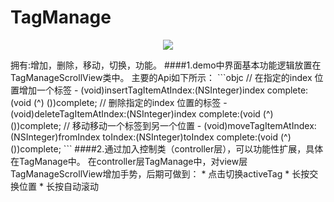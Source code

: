 TagManage 
==============
<p align="center"><img src="https://github.com/wuhanness/TagManage/blob/master/tagManageDemoImage.png"/></p>
拥有:增加，删除，移动，切换，功能。
####1.demo中界面基本功能逻辑放置在TagManageScrollView类中。
主要的Api如下所示：
```objc
// 在指定的index 位置增加一个标签
- (void)insertTagItemAtIndex:(NSInteger)index complete:(void (^) ())complete;
// 删除指定的index 位置的标签
- (void)deleteTagItemAtIndex:(NSInteger)index complete:(void (^) ())complete;
// 移动移动一个标签到另一个位置
- (void)moveTagItemAtIndex:(NSInteger)fromIndex toIndex:(NSInteger)toIndex complete:(void (^) ())complete;
```
####2.通过加入控制类（controller层），可以功能性扩展，具体在TagManage中。
在controller层TagManage中，对view层TagManageScrollView增加手势，后期可做到：
* 点击切换activeTag
* 长按交换位置
* 长按自动滚动
